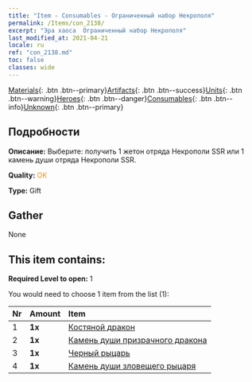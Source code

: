 ```yaml
---
title: "Item - Consumables - Ограниченный набор Некрополя"
permalink: /Items/con_2138/
excerpt: "Эра хаоса  Ограниченный набор Некрополя"
last_modified_at: 2021-04-21
locale: ru
ref: "con_2138.md"
toc: false
classes: wide
---
```

 [Materials](/ru/Items/){: .btn .btn--primary}[Artifacts](/ru/Items/Artifacts/){: .btn .btn--success}[Units](/ru/Items/Units/){: .btn .btn--warning}[Heroes](/ru/Items/Heroes/){: .btn .btn--danger}[Consumables](/ru/Items/Consumables/){: .btn .btn--info}[Unknown](/ru/Items/Unknown/){: .btn .btn--primary}

## Подробности
 **Описание:** Выберите: получить 1 жетон отряда Некрополи SSR или 1 камень души отряда Некрополи SSR.

 **Quality:** <span style="color: #FF8C00">OK</span>

 **Type:** Gift

## Gather

  None

## This item contains:

 **Required Level to open:** 1

 You would need to choose 1 item from the list (1):

  | Nr | Amount |     Item    |
  |:---|:-------|:------------|
  | 1 |  **1x** | [Костяной дракон](/ru/Items/unt_214/) |  | 
  | 2 |  **1x** | [Камень души призрачного дракона](/ru/Items/unt_303/) |  | 
  | 3 |  **1x** | [Черный рыцарь](/ru/Items/unt_213/) |  | 
  | 4 |  **1x** | [Камень души зловещего рыцаря](/ru/Items/unt_302/) |  | 
